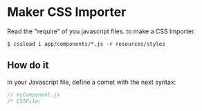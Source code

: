 # Maker CSS Importer
Read the "require" of you javascript files. to make a CSS Importer.

    $ cssload i app/components/*.js -r resources/styles

## How do it
In your Javascript file, define a comet with the next syntax:

```javascript
// myComponent.js
/* CSSFile: 
```


